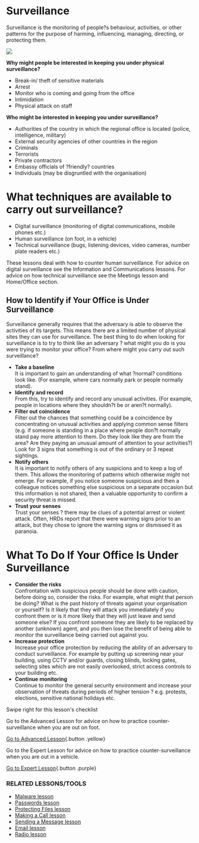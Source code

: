 Surveillance
============

Surveillance is the monitoring of people?s behaviour, activities, or
other patterns for the purpose of harming, influencing, managing,
directing, or protecting them.

![](surveillance1.png)

**Why might people be interested in keeping you under physical
surveillance?**

-   Break-in/ theft of sensitive materials
-   Arrest
-   Monitor who is coming and going from the office
-   Intimidation
-   Physical attack on staff

**Who might be interested in keeping you under surveillance?**

-   Authorities of the country in which the regional office is located
    (police, intelligence, military)
-   External security agencies of other countries in the region
-   Criminals
-   Terrorists
-   Private contractors
-   Embassy officials of ?friendly? countries
-   Individuals (may be disgruntled with the organisation)

What techniques are available to carry out surveillance?
========================================================

-   Digital surveillance (monitoring of digital communications, mobile
    phones etc.)
-   Human surveillance (on foot, in a vehicle)
-   Technical surveillance (bugs, listening devices, video cameras,
    number plate readers etc.)

These lessons deal with how to counter human surveillance. For advice on
digital surveillance see the Information and Communications lessons. For
advice on how technical surveillance see the Meetings lesson and
Home/Office section.

How to Identify if Your Office is Under Surveillance
----------------------------------------------------

Surveillance generally requires that the adversary is able to observe
the activities of its targets. This means there are a limited number of
physical sites they can use for surveillance. The best thing to do when
looking for surveillance is to try to think like an adversary ? what
might you do is you were trying to monitor your office? From where might
you carry out such surveillance?

-   **Take a baseline**\
    It is important to gain an understanding of what ?normal? conditions
    look like. (For example, where cars normally park or people
    normally stand).
-   **Identify and record**\
    From this, try to identify and record any unusual activities. (For
    example, people in locations where they shouldn?t be or
    aren?t normally).
-   **Filter out coincidence**\
    Filter out the chances that something could be a coincidence by
    concentrating on unusual activities and applying common sense
    filters (e.g. if someone is standing in a place where people don?t
    normally stand pay more attention to them. Do they look like they
    are from the area? Are they paying an unusual amount of attention to
    your activities?) Look for 3 signs that something is out of the
    ordinary or 3 repeat sightings.
-   **Notify others**\
    It is important to notify others of any suspicions and to keep a log
    of them. This allows the monitoring of patterns which otherwise
    might not emerge. For example, if you notice someone suspicious and
    then a colleague notices something else suspicious on a separate
    occasion but this information is not shared, then a valuable
    opportunity to confirm a security threat is missed.
-   **Trust your senses**\
    Trust your senses ? there may be clues of a potential arrest or
    violent attack. Often, HRDs report that there were warning signs
    prior to an attack, but they chose to ignore the warning signs or
    dismissed it as paranoia.

What To Do If Your Office Is Under Surveillance
===============================================

-   **Consider the risks**\
    Confrontation with suspicious people should be done with caution,
    before doing so, consider the risks. For example, what might that
    person be doing? What is the past history of threats against your
    organisation or yourself? Is it likely that they will attack you
    immediately if you confront them or is it more likely that they will
    just leave and send someone else? If you confront someone they are
    likely to be replaced by another (unknown) agent, and you then lose
    the benefit of being able to monitor the surveillance being carried
    out against you.
-   **Increase protection**\
    Increase your office protection by reducing the ability of an
    adversary to conduct surveillance. For example by putting up
    screening near your building, using CCTV and/or guards, closing
    blinds, locking gates, selecting sites which are not easily
    overlooked, strict access controls to your building etc.
-   **Continue monitoring**\
    Continue to monitor the general security environment and increase
    your observation of threats during periods of higher tension ? e.g.
    protests, elections, sensitive national holidays etc.

Swipe right for this lesson's checklist

Go to the Advanced Lesson for advice on how to practice
counter-surveillance when you are out on foot.

[Go to Advanced
Lesson](umbrella://lesson/counter-surveillance/1){.button .yellow}

Go to the Expert Lesson for advice on how to practice
counter-surveillance when you are out in a vehicle.

[Go to Expert Lesson](umbrella://lesson/counter-surveillance/2){.button
.purple}

### RELATED LESSONS/TOOLS

-   [Malware lesson](umbrella://lesson/malware)
-   [Passwords lesson](umbrella://lesson/passwords)
-   [Protecting Files lesson](umbrella://lesson/protecting-files)
-   [Making a Call lesson](umbrella://lesson/making-a-call)
-   [Sending a Message lesson](umbrella://lesson/sending-a-message)
-   [Email lesson](umbrella://lesson/email)
-   [Radio lesson](umbrella://lesson/radio)

